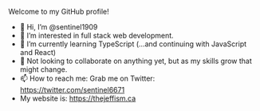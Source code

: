 Welcome to my GitHub profile!

- 👋 Hi, I’m @sentinel1909
- 👀 I’m interested in full stack web development.
- 🌱 I’m currently learning TypeScript (...and continuing with JavaScript and React)
- 💞️ Not looking to collaborate on anything yet, but as my skills grow that might change.
- 📫 How to reach me: Grab me on Twitter: https://twitter.com/sentinel6671
- My website is: https://thejeffism.ca

